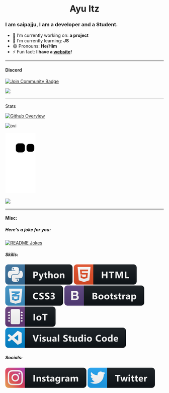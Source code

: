 <h1 align="center"> Ayu Itz </h1>

### I am saipajju, I am a developer and a Student.

- 🔭 I’m currently working on: **a project**
- 🌱 I’m currently learning: **JS**
- 😄 Pronouns: **He/Him**
- ⚡ Fun fact: **I have a [website](https://www.saipajju.tech)!**

---
#### Discord

<a href="https://discord.gg/FK7twff6HN"><img src="https://img.shields.io/discord/948853345450356796.svg?style=flat&label=Join%20Community&color=7289DA" alt="Join Community Badge"/></a>


[![](https://discord.c99.nl/widget/theme-3/948853345450356796.png)](https://discord.gg/FK7twff6HN)


---
Stats

[![Github Overview](https://github-readme-stats.vercel.app/api?username=ayush-py-dev&include_all_commits=true&count_private=true&show_icons=true&line_height=20&title_color=b0b0b0&icon_color=9100d4&text_color=A1A1A1&bg_color=0,000000,550299)](https://github.com/saipajju)

<img src="https://github-readme-stats.vercel.app/api/top-langs?username=saipajjuv&show_icons=true&locale=en&layout=compact&theme=chartreuse-dark" alt="ovi" />

![Snake animation](https://github.com/madushadhanushka/github-readme/blob/output/github-contribution-snake.svg)

<img src="https://github-profile-trophy.vercel.app/?username=saipajju&theme=juicyfresh&no-bg=true" />

---

#### Misc: <br>
##### Here's a joke for you:
<a href="https://readme-jokes.vercel.app"><img align="center" src="https://readme-jokes.vercel.app/api" alt="README Jokes"></a>

##### Skills:
<img src="https://github.com/MikeCodesDotNET/ColoredBadges/raw/master/svg/dev/languages/python.svg" />
<img src="https://github.com/MikeCodesDotNET/ColoredBadges/raw/master/svg/dev/languages/html.svg" />
<img src="https://github.com/MikeCodesDotNET/ColoredBadges/raw/master/svg/dev/languages/css3.svg" />
<img src="https://github.com/MikeCodesDotNET/ColoredBadges/raw/master/svg/dev/frameworks/bootstrap.svg" />
<img src="https://github.com/MikeCodesDotNET/ColoredBadges/raw/master/svg/dev/misc/iot.svg" />
<img src="https://github.com/MikeCodesDotNET/ColoredBadges/raw/master/svg/dev/tools/visualstudio_code.svg" />

##### Socials:

<a href="https://instagram.com/saipajju"><img src="https://github.com/MikeCodesDotNET/ColoredBadges/raw/master/svg/social/instagram.svg" alt="instagram"/></a>
<a href="https://twitter.com/saipajju"><img src="https://github.com/MikeCodesDotNET/ColoredBadges/raw/master/svg/social/twitter.svg" alt="twitter"></a>
